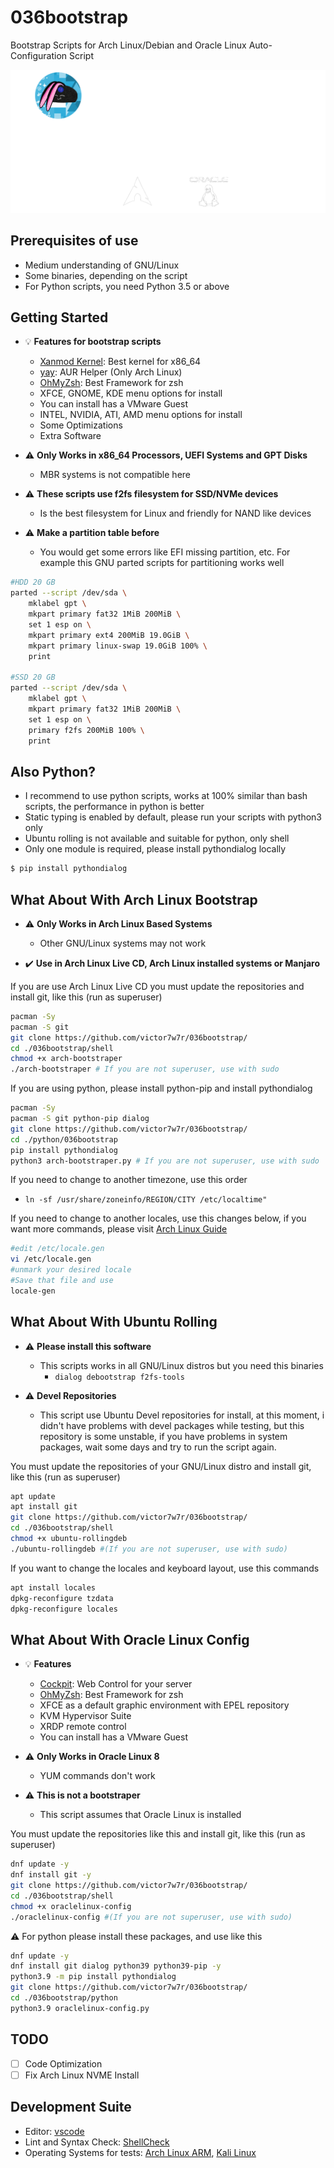 # 036bootstrap

Bootstrap Scripts for Arch Linux/Debian and Oracle Linux Auto-Configuration Script

![Alt text](brandwhite.png?raw=true "Title")

## Prerequisites of use

- Medium understanding of GNU/Linux
- Some binaries, depending on the script
- For Python scripts, you need Python 3.5 or above

## Getting Started

- :bulb: **Features for bootstrap scripts**
  - [Xanmod Kernel](https://xanmod.org/): Best kernel for x86_64
  - [yay](https://github.com/Jguer/yay): AUR Helper (Only Arch Linux)
  - [OhMyZsh](https://ohmyz.sh/): Best Framework for zsh
  - XFCE, GNOME, KDE menu options for install
  - You can install has a VMware Guest
  - INTEL, NVIDIA, ATI, AMD menu options for install
  - Some Optimizations
  - Extra Software

- :warning: **Only Works in x86_64 Processors, UEFI Systems and GPT Disks**
  - MBR systems is not compatible here

- :warning: **These scripts use f2fs filesystem for SSD/NVMe devices**
  - Is the best filesystem for Linux and friendly for NAND like devices

- :warning: **Make a partition table before**
  - You would get some errors like EFI missing partition, etc. For example this GNU parted scripts for partitioning works well

```bash
#HDD 20 GB
parted --script /dev/sda \
    mklabel gpt \
    mkpart primary fat32 1MiB 200MiB \
    set 1 esp on \
    mkpart primary ext4 200MiB 19.0GiB \
    mkpart primary linux-swap 19.0GiB 100% \
    print

#SSD 20 GB
parted --script /dev/sda \
    mklabel gpt \
    mkpart primary fat32 1MiB 200MiB \
    set 1 esp on \
    primary f2fs 200MiB 100% \
    print
```

## Also Python?

- I recommend to use python scripts, works at 100% similar than bash scripts, the performance in python is better
- Static typing is enabled by default, please run your scripts with python3 only
- Ubuntu rolling is not available and suitable for python, only shell 
- Only one module is required, please install pythondialog locally

```bash
$ pip install pythondialog
```

## What About With Arch Linux Bootstrap

- :warning: **Only Works in Arch Linux Based Systems**
  - Other GNU/Linux systems may not work

- :heavy_check_mark: **Use in Arch Linux Live CD, Arch Linux installed systems or Manjaro**

If you are use Arch Linux Live CD you must update the repositories and install git, like this (run as superuser)

```bash
pacman -Sy
pacman -S git
git clone https://github.com/victor7w7r/036bootstrap/
cd ./036bootstrap/shell
chmod +x arch-bootstraper
./arch-bootstraper # If you are not superuser, use with sudo
```

If you are using python, please install python-pip and install pythondialog

```bash
pacman -Sy
pacman -S git python-pip dialog
git clone https://github.com/victor7w7r/036bootstrap/
cd ./python/036bootstrap
pip install pythondialog
python3 arch-bootstraper.py # If you are not superuser, use with sudo
```


If you need to change to another timezone, use this order

- `ln -sf /usr/share/zoneinfo/REGION/CITY /etc/localtime"`

If you need to change to another locales, use this changes below, if you want more commands, please visit [Arch Linux Guide](https://wiki.archlinux.org/title/installation_guide)

```bash
#edit /etc/locale.gen 
vi /etc/locale.gen
#unmark your desired locale
#Save that file and use
locale-gen
```

## What About With Ubuntu Rolling

- :warning: **Please install this software**
  - This scripts works in all GNU/Linux distros but you need this binaries
    - `dialog debootstrap f2fs-tools`

- :warning: **Devel Repositories**
  - This script use Ubuntu Devel repositories for install, at this moment, i didn't have problems with devel packages while testing, but this repository is some unstable, if you have problems in system packages, wait some days and try to run the script again.

You must update the repositories of your GNU/Linux distro and install git, like this (run as superuser)

```bash
apt update
apt install git
git clone https://github.com/victor7w7r/036bootstrap/
cd ./036bootstrap/shell
chmod +x ubuntu-rollingdeb
./ubuntu-rollingdeb #(If you are not superuser, use with sudo)
```

If you want to change the locales and keyboard layout, use this commands

```bash
apt install locales
dpkg-reconfigure tzdata
dpkg-reconfigure locales
```

## What About With Oracle Linux Config

- :bulb: **Features**

  - [Cockpit](https://cockpit-project.org/): Web Control for your server
  - [OhMyZsh](https://ohmyz.sh/): Best Framework for zsh
  - XFCE as a default graphic environment with EPEL repository
  - KVM Hypervisor Suite
  - XRDP remote control
  - You can install has a VMware Guest

- :warning: **Only Works in Oracle Linux 8**
  - YUM commands don't work

- :warning: **This is not a bootstraper**
  - This script assumes that Oracle Linux is installed

You must update the repositories like this and install git, like this (run as superuser)

```bash
dnf update -y
dnf install git -y
git clone https://github.com/victor7w7r/036bootstrap/
cd ./036bootstrap/shell
chmod +x oraclelinux-config
./oraclelinux-config #(If you are not superuser, use with sudo)
```

:warning: For python please install these packages, and use like this

```bash
dnf update -y
dnf install git dialog python39 python39-pip -y
python3.9 -m pip install pythondialog
git clone https://github.com/victor7w7r/036bootstrap/
cd ./036bootstrap/python
python3.9 oraclelinux-config.py
```

## TODO

- [ ] Code Optimization
- [ ] Fix Arch Linux NVME Install

## Development Suite

- Editor: [vscode](https://code.visualstudio.com/)
- Lint and Syntax Check: [ShellCheck](https://marketplace.visualstudio.com/items?itemName=timonwong.shellcheck)
- Operating Systems for tests: [Arch Linux ARM](https://archlinuxarm.org/), [Kali Linux](https://www.kali.org/)
